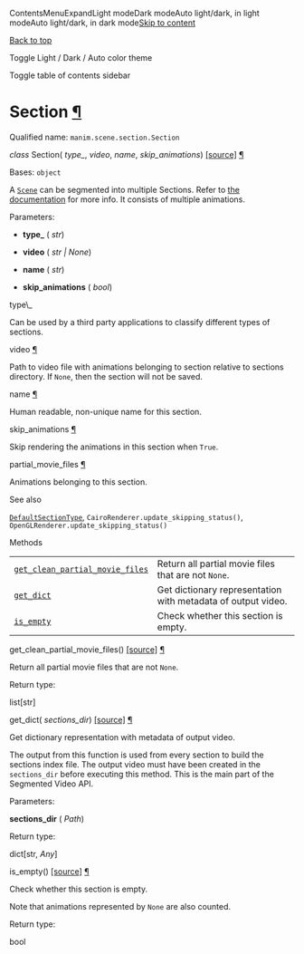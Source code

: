 ContentsMenuExpandLight modeDark modeAuto light/dark, in light modeAuto light/dark, in dark mode[Skip to content](https://docs.manim.community/en/stable/reference/manim.scene.section.Section.html#furo-main-content)

[Back to top](https://docs.manim.community/en/stable/reference/manim.scene.section.Section.html#)

Toggle Light / Dark / Auto color theme

Toggle table of contents sidebar

# Section [¶](https://docs.manim.community/en/stable/reference/manim.scene.section.Section.html\#section "Link to this heading")

Qualified name: `manim.scene.section.Section`

_class_ Section( _type\__, _video_, _name_, _skip\_animations_) [\[source\]](https://docs.manim.community/en/stable/_modules/manim/scene/section.html#Section) [¶](https://docs.manim.community/en/stable/reference/manim.scene.section.Section.html#manim.scene.section.Section "Link to this definition")

Bases: `object`

A [`Scene`](https://docs.manim.community/en/stable/reference/manim.scene.scene.Scene.html#manim.scene.scene.Scene "manim.scene.scene.Scene") can be segmented into multiple Sections.
Refer to [the documentation](https://docs.manim.community/en/stable/tutorials/output_and_config.html) for more info.
It consists of multiple animations.

Parameters:

- **type\_** ( _str_)

- **video** ( _str_ _\|_ _None_)

- **name** ( _str_)

- **skip\_animations** ( _bool_)


type\\\_

Can be used by a third party applications to classify different types of sections.

video [¶](https://docs.manim.community/en/stable/reference/manim.scene.section.Section.html#manim.scene.section.Section.video "Link to this definition")

Path to video file with animations belonging to section relative to sections directory.
If `None`, then the section will not be saved.

name [¶](https://docs.manim.community/en/stable/reference/manim.scene.section.Section.html#manim.scene.section.Section.name "Link to this definition")

Human readable, non-unique name for this section.

skip\_animations [¶](https://docs.manim.community/en/stable/reference/manim.scene.section.Section.html#manim.scene.section.Section.skip_animations "Link to this definition")

Skip rendering the animations in this section when `True`.

partial\_movie\_files [¶](https://docs.manim.community/en/stable/reference/manim.scene.section.Section.html#manim.scene.section.Section.partial_movie_files "Link to this definition")

Animations belonging to this section.

See also

[`DefaultSectionType`](https://docs.manim.community/en/stable/reference/manim.scene.section.DefaultSectionType.html#manim.scene.section.DefaultSectionType "manim.scene.section.DefaultSectionType"), `CairoRenderer.update_skipping_status()`, `OpenGLRenderer.update_skipping_status()`

Methods

|     |     |
| --- | --- |
| [`get_clean_partial_movie_files`](https://docs.manim.community/en/stable/reference/manim.scene.section.Section.html#manim.scene.section.Section.get_clean_partial_movie_files "manim.scene.section.Section.get_clean_partial_movie_files") | Return all partial movie files that are not `None`. |
| [`get_dict`](https://docs.manim.community/en/stable/reference/manim.scene.section.Section.html#manim.scene.section.Section.get_dict "manim.scene.section.Section.get_dict") | Get dictionary representation with metadata of output video. |
| [`is_empty`](https://docs.manim.community/en/stable/reference/manim.scene.section.Section.html#manim.scene.section.Section.is_empty "manim.scene.section.Section.is_empty") | Check whether this section is empty. |

get\_clean\_partial\_movie\_files() [\[source\]](https://docs.manim.community/en/stable/_modules/manim/scene/section.html#Section.get_clean_partial_movie_files) [¶](https://docs.manim.community/en/stable/reference/manim.scene.section.Section.html#manim.scene.section.Section.get_clean_partial_movie_files "Link to this definition")

Return all partial movie files that are not `None`.

Return type:

list\[str\]

get\_dict( _sections\_dir_) [\[source\]](https://docs.manim.community/en/stable/_modules/manim/scene/section.html#Section.get_dict) [¶](https://docs.manim.community/en/stable/reference/manim.scene.section.Section.html#manim.scene.section.Section.get_dict "Link to this definition")

Get dictionary representation with metadata of output video.

The output from this function is used from every section to build the sections index file.
The output video must have been created in the `sections_dir` before executing this method.
This is the main part of the Segmented Video API.

Parameters:

**sections\_dir** ( _Path_)

Return type:

dict\[str, _Any_\]

is\_empty() [\[source\]](https://docs.manim.community/en/stable/_modules/manim/scene/section.html#Section.is_empty) [¶](https://docs.manim.community/en/stable/reference/manim.scene.section.Section.html#manim.scene.section.Section.is_empty "Link to this definition")

Check whether this section is empty.

Note that animations represented by `None` are also counted.

Return type:

bool